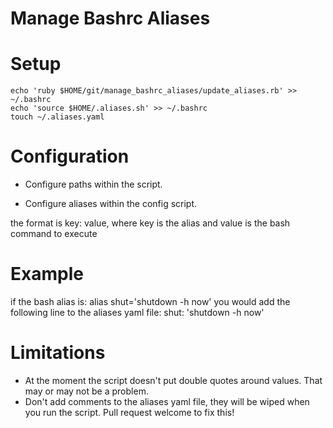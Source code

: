 # Manage Bashrc Aliases

# Setup
```
echo 'ruby $HOME/git/manage_bashrc_aliases/update_aliases.rb' >> ~/.bashrc
echo 'source $HOME/.aliases.sh' >> ~/.bashrc
touch ~/.aliases.yaml
```

# Configuration
* Configure paths within the script.

* Configure aliases within the config script.

the format is key: value, where key is the alias and value is the bash command to execute

# Example
if the bash alias is: alias shut='shutdown -h now'
you would add the following line to the aliases yaml file: shut: 'shutdown -h now'


# Limitations
* At the moment the script doesn't put double quotes around values. That may or may not be a problem.
* Don't add comments to the aliases yaml file, they will be wiped when you run the script. Pull request welcome to fix this!